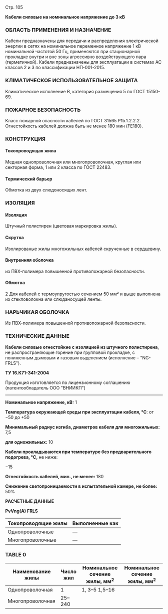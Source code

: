 Стр. 105

**Кабели силовые на номинальное напряжение до 3 кВ**

### ОБЛАСТЬ ПРИМЕНЕНИЯ И НАЗНА́ЧЕНИЕ  
Кабели предназначены для передачи и распределения электрической энергии в сетях на номинальное переменное напряжение 1 кВ номинальной частотой 50 Гц, применяются при стационарной прокладке внутри и вне зоны агрессивно воздействующего пара (герметичной). Кабели предназначены для эксплуатации в системах АС классов 2 и 3 по классификации НП-001-2015.

### КЛIMAТИЧЕСКОЕ ИСПОЛЬЗОВАТЕЛЬНОЕ ЗАЩИТА  
Климатическое исполнение В, категория размещения 5 по ГОСТ 15150-69.

### ПОЖАРНОЕ БЕЗОПАСНОСТЬ  
Класс пожарной опасности кабелей по ГОСТ 31565 P1b.1.2.2.2. Огнестойкость кабелей должна быть не менее 180 мин (FE180).

### **КОНСТРУКЦИЯ**
#### Токопроводящая жила  
Медная однопроволочная или многопроволочная, круглая или секторная форма, 1 или 2 класса по ГОСТ 22483.

#### Термический барьер  
Обмотка из двух слюдоносящих лент.

### **ИЗОЛЯЦИЯ**
#### Изоляция  
Штучный полистирен (цветовая маркировка жилы).

#### Скрутка  
Изолированые жилы многожильных кабелей скрученные в сердцевину.

#### Внутренняя оболочка  
из ПВХ-полимера повышенной противопожарной безопасности.

#### Обмотка  
2 Для кабелей с термоупругостью сечением 50 мм² и выше выполнена из стекловолокна или слюданосущей ленты.

### **НАРЬЧИКАЯ ОБОЛОЧКА**
Из ПВХ-полимера повышенной противопожарной безопасности.

### **ТЕХНИЧЕСКИЕ ДАННЫЕ**
**Кабели силовые огнестойкие с изоляцией из штучного полистирена**, 
не распространяющие горение при групповой прокладке, с пониженным дымовым и газовым выделением (исполнение – "NG-FRLS").

**ТУ 16.К71-341-2004**

Продукция изготовляется по лицензионному соглашению (патентообладатель ООО "ВНИИКП")

---

**Номинальное напряжение, кВ:** 1  

**Температура окружающей среды при эксплуатации кабеля, °C**: от −50 до +50 

**Минимальный радиус изгиба, диаметров кабеля для многожильных:** 7,5  

**для одножильных:** 10  

**Кабели прокладываются при температуре без предварительного подогрева, °C,** не ниже:

−15  

**Огнестойкость кабелей, мин., не менее:** 180  

**Снижение светопроницаемости в испытательной камере, не более:** 50%  

**РАСЧЕТНЫЕ ДАННЫЕ**

**PvVng(A) FRLS**

| Токопроводящие жилы | Выполненные как |
|---------------------|---------------|
| Однопроволочные     | —              |
| Многопроволочные    | —              |

### **TABLE 0**

Наименование жилы | Число жил | Номинальное сечение жилы, мм<sup>2</sup> | Номинальное сечение жилы, мм<sup>2</sup> |
| ------------------ | --------- | -------------------------------------- | -------------------------------------- |
| Однопроволочная   | 1         | 1, 3–5 1,5–16                         |                                       |
| Многопроволочная  | 25–240    |                                         |                                        |
